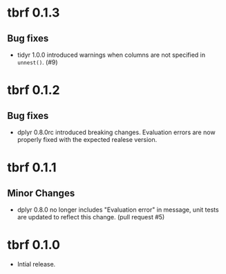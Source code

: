 # tbrf 0.1.3

## Bug fixes

* tidyr 1.0.0 introduced warnings when columns are not specified in `unnest()`. (#9)

# tbrf 0.1.2

## Bug fixes

* dplyr 0.8.0rc introduced breaking changes. Evaluation errors are now properly fixed with the expected realese version.

# tbrf 0.1.1

## Minor Changes

* dplyr 0.8.0 no longer includes "Evaluation error" in message, unit tests are updated to reflect this change. (pull request #5)

# tbrf 0.1.0

* Intial release.
